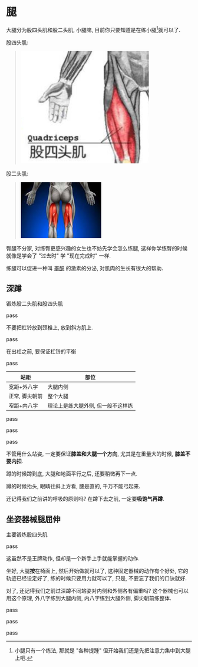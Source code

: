 # 腿

大腿分为股四头肌和股二头肌, 小腿嘛, 目前你只要知道是在练小腿[^1]就可以了.

股四头肌:

> ![](https://github.com/caoxuCarlos/a-fitness-guide-for-college-students/blob/master/images/quadricep.png?raw=true)





股二头肌:

> ![](https://github.com/caoxuCarlos/a-fitness-guide-for-college-students/blob/master/images/Biceps-femoris.png?raw=true)

臀腿不分家, 对练臀更感兴趣的女生也不妨先学会怎么练腿, 这样你学练臀的时候就像是学会了 "过去时" 学 "现在完成时" 一样.

练腿可以促进一种叫 [睾酮](https://zh.wikipedia.org/wiki/%E7%9D%BE%E9%85%AE) 的激素的分泌, 对肌肉的生长有很大的帮助.

## 深蹲

锻炼股二头肌和股四头肌

pass

不要把杠铃放到颈椎上, 放到斜方肌上.

pass

在出杠之前, 要保证杠铃的平衡

pass

| 站距           | 部位                               |
| -------------- | ---------------------------------- |
| 宽距+外八字    | 大腿内侧                           |
| 正常, 脚尖朝前 | 整个大腿                           |
| 窄距+内八字    | 理论上是练大腿外侧, 但一般不这样练 |

pass

pass

pass

不管用什么站姿, 一定要保证**膝盖和大腿一个方向**, 尤其是在重量大的时候, **膝盖不要内扣**.

蹲的时候蹲到底, 大腿和地面平行之后, 还要稍微再下一点.

蹲的时候抬头, 眼睛往斜上方看, 腰是直的, 千万不能弓起来.

还记得我们之前讲的呼吸的原则吗? 在蹲下去之前, 一定要**吸饱气再蹲**.



## 坐姿器械腿屈伸

主要锻炼股四头肌

pass

这虽然不是王牌动作, 但却是一个新手上手就能掌握的动作.

坐好, 大腿**按**在椅面上, 然后开始做就可以了, 这种固定器械的动作有个好处, 它的轨迹已经设定好了, 练的时候只要用力就可以了, 只是, 不要忘了我们的口诀就好.

对了, 还记得我们之前过深蹲不同站姿对内侧和外侧各有偏重吗? 这个器械也可以用这个原理, 外八字练到大腿内侧, 内八字练到大腿外侧, 脚尖朝前练整体.

pass

pass

pass

[^1]: 小腿只有一个练法, 那就是 "各种提踵" 但开始我们还是先把注意力集中到大腿上吧.

